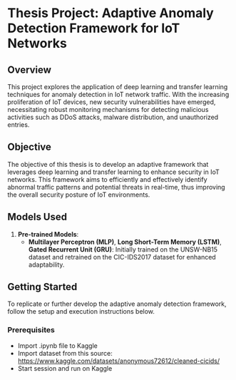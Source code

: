 # Thesis Project: Adaptive Anomaly Detection Framework for IoT Networks

## Overview
This project explores the application of deep learning and transfer learning techniques for anomaly detection in IoT network traffic. With the increasing proliferation of IoT devices, new security vulnerabilities have emerged, necessitating robust monitoring mechanisms for detecting malicious activities such as DDoS attacks, malware distribution, and unauthorized entries.

## Objective
The objective of this thesis is to develop an adaptive framework that leverages deep learning and transfer learning to enhance security in IoT networks. This framework aims to efficiently and effectively identify abnormal traffic patterns and potential threats in real-time, thus improving the overall security posture of IoT environments.

## Models Used
1. **Pre-trained Models**:
   - **Multilayer Perceptron (MLP)**, **Long Short-Term Memory (LSTM)**, **Gated Recurrent Unit (GRU)**: Initially trained on the UNSW-NB15 dataset and retrained on the CIC-IDS2017 dataset for enhanced adaptability.


## Getting Started
To replicate or further develop the adaptive anomaly detection framework, follow the setup and execution instructions below.

### Prerequisites
- Import .ipynb file to Kaggle
- Import dataset from this source: https://www.kaggle.com/datasets/anonymous72612/cleaned-cicids/
- Start session and run on Kaggle
